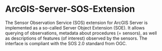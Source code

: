 ArcGIS-Server-SOS-Extension
===========================

The Sensor Observation Service (SOS) extension for ArcGIS Server is implemented as a so-called Server Object Extension (SOE). It allows querying of observations, metadata about procedures (= sensors), as well as descriptions of features (of interest) observed by the sensors. The interface is compliant with the SOS 2.0 standard from OGC.